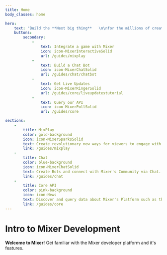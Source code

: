 ```yaml
---
title: Home
body_classes: home

hero:
    text: "Build the **Next big thing**   \n\nfor the millions of creators, gamers & audiences on Mixer"
    buttons:
        secondary:
            -
                text: Integrate a game with Mixer
                icon: icon-MixerInteractiveSolid
                url: /guides/mixplay
            -
                text: Build a Chat Bot
                icon: icon-MixerChatSolid
                url: /guides/chat/chatbot
            -
                text: Get Live Updates
                icon: icon-MixerRingerSolid
                url: /guides/core/liveupdatestutorial
            -
                text: Query our API
                icon: icon-MixerPollSolid
                url: /guides/core

sections:
    -
        title: MixPlay
        color: gold-background
        icon: icon-MixerSparksSolid
        text: Create revolutionary new ways for viewers to engage with streamers through controls & widgets on Mixer.
        link: /guides/mixplay
    -
        title: Chat
        color: blue-background
        icon: icon-MixerChatSolid
        text: Create Bots and connect with Mixer's Community via Chat.
        link: /guides/chat
    -
        title: Core API
        color: pink-background
        icon: icon-News
        text: Discover and query data about Mixer's Platform such as the Top Games, Who Follows who and Much more.
        link: /guides/core
---
```


# Intro to Mixer Development

**Welcome to Mixer!**
Get familiar with the Mixer developer platform and it's features.


